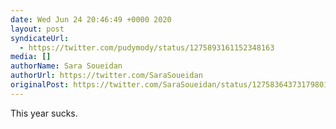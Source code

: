 ```yaml
---
date: Wed Jun 24 20:46:49 +0000 2020
layout: post
syndicateUrl:
  - https://twitter.com/pudymody/status/1275893161152348163
media: []
authorName: Sara Soueidan
authorUrl: https://twitter.com/SaraSoueidan
originalPost: https://twitter.com/SaraSoueidan/status/1275836437317980170
---
```

This year sucks.

